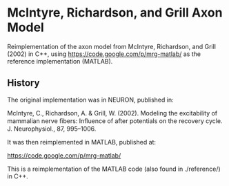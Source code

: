 # McIntyre, Richardson, and Grill Axon Model

Reimplementation of the axon model from McIntyre, Richardson, and Grill (2002) in C++, using https://code.google.com/p/mrg-matlab/ as the reference implementation (MATLAB).


## History

The original implementation was in NEURON, published in:

McIntyre, C., Richardson, A. & Grill, W. (2002). Modeling the excitability of mammalian nerve ﬁbers: Inﬂuence of after potentials on the recovery cycle. J. Neurophysiol., 87, 995–1006.

It was then reimplemented in MATLAB, published at:

https://code.google.com/p/mrg-matlab/

This is a reimplementation of the MATLAB code (also found in ./reference/) in C++.
